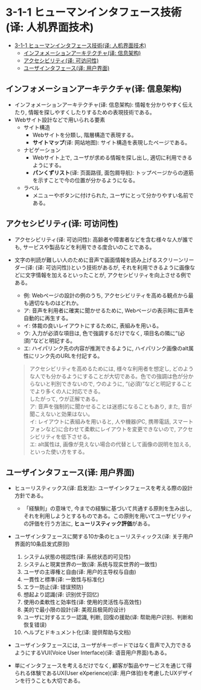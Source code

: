 # 3-1-1 ヒューマンインタフェース技術(译: 人机界面技术)

- [3-1-1 ヒューマンインタフェース技術(译: 人机界面技术)](#3-1-1-ヒューマンインタフェース技術译-人机界面技术)
  - [インフォメーションアーキテクチャ(译: 信息架构)](#インフォメーションアーキテクチャ译-信息架构)
  - [アクセシビリティ(译: 可访问性)](#アクセシビリティ译-可访问性)
  - [ユーザインタフェース(译: 用户界面)](#ユーザインタフェース译-用户界面)

## インフォメーションアーキテクチャ(译: 信息架构)

- インフォメーションアーキテクチャ(译: 信息架构): 情報を分かりやすく伝えたり, 情報を探しやすくしたりするための表現技術である。
- Webサイト設計などで用いられる要素
  - サイト構造
    - Webサイトを分類し, 階層構造で表現する。
    - **サイトマップ**(译: 网站地图): サイト構造を表現したページである。
  - ナビゲーション
    - Webサイト上で, ユーザが求める情報を探し出し, 適切に利用できるようにする。
    - **パンくずリスト**(译: 页面路径, 面包屑导航): トップページからの道筋を示すことで今の位置が分かるようになる。
  - ラベル
    - メニューやボタンに付けられた, ユーザにとって分かりやすい名前である。

## アクセシビリティ(译: 可访问性)

- アクセシビリティ(译: 可访问性): 高齢者や障害者などを含む様々な人が誰でも, サービスや製品などを利用できる度合いのことである。
- 文字の判読が難しい人のために音声で画面情報を読み上げるスクリーンリーダー(译: (译: 可访问性))という技術があるが, それを利用できるように画像などに文字情報を加えるといったことが, アクセシビリティを向上させる例である。
  - 例: Webページの設計の例のうち, アクセシビリティを高める観点から最も適切なものはどれか。
  - ア: 音声を利用者に確実に聞かせるために, Webページの表示時に音声を自動的に再生する。
  - イ: 体裁の良いレイアウトにするために, 表組みを用いる。
  - ウ: 入力が必須な項目は, 色で強調するだけでなく, 項目名の隣に“(必須)”などと明記する。
  - エ: ハイパリンク先の内容が推測できるように, ハイパリンク画像のalt属性にリンク先のURLを付記する。

  > アクセシビリティを高めるためには, 様々な利用者を想定し, どのような人でも分かるようにすることが大切である。色での強調は色が分からないと判別できないので, ウのように, “(必須)”などと明記することでより多くの人に対応できる。  
  > したがって, ウが正解である。  
  > ア: 音声を強制的に聞かせることは迷惑になることもあり, また, 音が聞こえないと効果はない。  
  > イ: レイアウトに表組みを用いると, 人や機器(PC, 携帯電話, スマートフォンなど)に合わせて柔軟にレイアウトを変更できないので, アクセシビリティを低下させる。  
  > エ: alt属性は, 画像が見えない場合の代替として画像の説明を加える, といった使い方をする。

## ユーザインタフェース(译: 用户界面)

- ヒューリスティックス(译: 启发法): ユーザインタフェースを考える際の設計方針である。
  - 「経験則」の意味で, 今までの経験に基づいて共通する原則を生み出し, それを利用しようとするものである。この原則を用いてユーザビリティの評価を行う方法に, **ヒューリスティック評価**がある。
- ユーザインタフェースに関する10か条のヒューリスティックス(译: 关于用户界面的10条启发式原则)
  1. システム状態の視認性(译: 系统状态的可见性)
  2. システムと現実世界の一致(译: 系统与现实世界的一致性)
  3. ユーザの主導権と自由(译: 用户的主导权与自由)
  4. 一貫性と標準(译: 一致性与标准化)
  5. エラー防止(译: 错误预防)
  6. 想起より認識(译: 识别优于回忆)
  7. 使用の柔軟性と効率性(译: 使用的灵活性与高效性)
  8. 美的で最小限の設計(译: 美观且极简的设计)
  9. ユーザに対するエラー認識, 判断, 回復の援助(译: 帮助用户识别、判断和恢复错误)
  10. ヘルプとドキュメント化(译: 提供帮助与文档)

- ユーザインタフェースには, ユーザがキーボードではなく音声で入力できるようにするVUI(Voice User Interface)(译: 语音用户界面)もある。
- 単にインタフェースを考えるだけでなく, 顧客が製品やサービスを通じて得られる体験であるUX(User eXperience)(译: 用户体验)を考慮したUXデザインを行うことも大切である。

